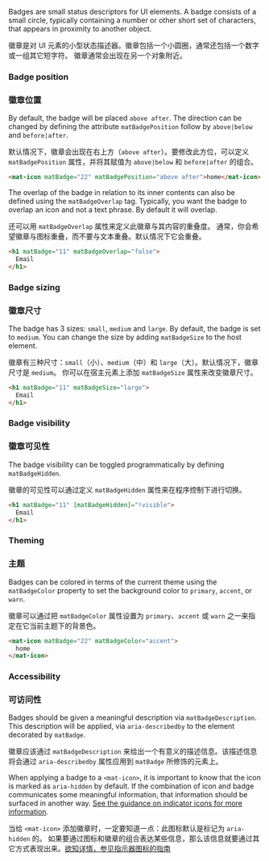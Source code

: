 Badges are small status descriptors for UI elements. A badge consists of a small circle, 
typically containing a number or other short set of characters, that appears in proximity to
another object.

徽章是对 UI 元素的小型状态描述器。徽章包括一个小圆圈，通常还包括一个数字或一组其它短字符。
徽章通常会出现在另一个对象附近。

<!-- example(badge-overview) -->

### Badge position

### 徽章位置

By default, the badge will be placed `above after`. The direction can be changed by defining
the attribute `matBadgePosition` follow by `above|below` and `before|after`.

默认情况下，徽章会出现在右上方（`above after`）。要修改此方位，可以定义 `matBadgePosition` 属性，并将其赋值为 `above|below` 和 `before|after` 的组合。

```html
<mat-icon matBadge="22" matBadgePosition="above after">home</mat-icon>
```

The overlap of the badge in relation to its inner contents can also be defined
using the `matBadgeOverlap` tag. Typically, you want the badge to overlap an icon and not
a text phrase. By default it will overlap.

还可以用 `matBadgeOverlap` 属性来定义此徽章与其内容的重叠度。
通常，你会希望徽章与图标重叠，而不要与文本重叠。默认情况下它会重叠。

```html
<h1 matBadge="11" matBadgeOverlap="false">
  Email
</h1>
```

### Badge sizing

### 徽章尺寸

The badge has 3 sizes: `small`, `medium` and `large`. By default, the badge is set to `medium`.
You can change the size by adding `matBadgeSize` to the host element.

徽章有三种尺寸：`small`（小）、`medium`（中）和 `large`（大）。默认情况下，徽章尺寸是 `medium`。
你可以在宿主元素上添加 `matBadgeSize` 属性来改变徽章尺寸。

```html
<h1 matBadge="11" matBadgeSize="large">
  Email
</h1>
```

### Badge visibility

### 徽章可见性

The badge visibility can be toggled programmatically by defining `matBadgeHidden`.

徽章的可见性可以通过定义 `matBadgeHidden` 属性来在程序控制下进行切换。

```html
<h1 matBadge="11" [matBadgeHidden]="!visible">
  Email
</h1>
```

### Theming

### 主题

Badges can be colored in terms of the current theme using the `matBadgeColor` property to set the
background color to `primary`, `accent`, or `warn`.

徽章可以通过把 `matBadgeColor` 属性设置为 `primary`、`accent` 或 `warn` 之一来指定在它当前主题下的背景色。 

```html
<mat-icon matBadge="22" matBadgeColor="accent">
  home
</mat-icon>
```

### Accessibility

### 可访问性

Badges should be given a meaningful description via `matBadgeDescription`. This description will be
applied, via `aria-describedby` to the element decorated by `matBadge`.

徽章应该通过 `matBadgeDescription` 来给出一个有意义的描述信息。该描述信息将会通过 `aria-describedby` 属性应用到 `matBadge` 所修饰的元素上。

When applying a badge to a `<mat-icon>`, it is important to know that the icon is marked as
`aria-hidden` by default. If the combination of icon and badge communicates some meaningful
information, that information should be surfaced in another way. [See the guidance on indicator
icons for more information](https://material.angular.io/components/icon/overview#indicator-icons).

当给 `<mat-icon>` 添加徽章时，一定要知道一点：此图标默认是标记为 `aria-hidden` 的。
如果要通过图标和徽章的组合表达某些信息，那么该信息就要通过其它方式表现出来。[欲知详情，参见指示器图标的指南](/components/icon/overview#indicator-icons)
